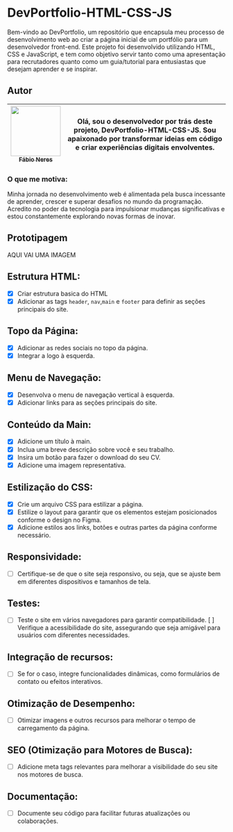 # DevPortfolio-HTML-CSS-JS
Bem-vindo ao DevPortfolio, um repositório que encapsula meu processo de desenvolvimento web ao criar a página inicial de um portfólio para um desenvolvedor front-end. Este projeto foi desenvolvido utilizando HTML, CSS e JavaScript, e tem como objetivo servir tanto como uma apresentação para recrutadores quanto como um guia/tutorial para entusiastas que desejam aprender e se inspirar.
## Autor

| [<img loading="lazy" src="https://avatars.githubusercontent.com/u/50967217?v=4" width=115><br><sub>Fábio Neres</sub>](https://github.com/neresfabio) |Olá, sou o desenvolvedor por trás deste projeto, DevPortfolio-HTML-CSS-JS. Sou apaixonado por transformar ideias em código e criar experiências digitais envolventes.
| :---: | :---: |

### O que me motiva:
Minha jornada no desenvolvimento web é alimentada pela busca incessante de aprender, crescer e superar desafios no mundo da programação. Acredito no poder da tecnologia para impulsionar mudanças significativas e estou constantemente explorando novas formas de inovar.

## Prototipagem
AQUI VAI UMA IMAGEM

## Estrutura HTML:
- [x] Criar estrutura basica do HTML
- [x] Adicionar as tags `header`, `nav`,`main` e `footer` para definir as seções principais do site.
## Topo da Página:
- [x] Adicionar as redes sociais no topo da página.
- [x] Integrar a logo à esquerda.
## Menu de Navegação:
- [x] Desenvolva o menu de navegação vertical à esquerda.
- [x] Adicionar links para as seções principais do site.
## Conteúdo da Main:
- [x] Adicione um título à main.
- [x] Inclua uma breve descrição sobre você e seu trabalho.
- [x] Insira um botão para fazer o download do seu CV.
- [x] Adicione uma imagem representativa.
## Estilização do CSS:
- [x] Crie um arquivo CSS para estilizar a página.
- [x] Estilize o layout para garantir que os elementos estejam posicionados conforme o design no Figma.
- [x] Adicione estilos aos links, botões e outras partes da página conforme necessário.
## Responsividade:
- [ ] Certifique-se de que o site seja responsivo, ou seja, que se ajuste bem em diferentes dispositivos e tamanhos de tela.
## Testes:
- [ ] Teste o site em vários navegadores para garantir compatibilidade.
[ ] Verifique a acessibilidade do site, assegurando que seja amigável para usuários com diferentes necessidades.
## Integração de recursos:
- [ ] Se for o caso, integre funcionalidades dinâmicas, como formulários de contato ou efeitos interativos.
## Otimização de Desempenho:
- [ ] Otimizar imagens e outros recursos para melhorar o tempo de carregamento da página.
## SEO (Otimização para Motores de Busca):
- [ ] Adicione meta tags relevantes para melhorar a visibilidade do seu site nos motores de busca.
## Documentação:
- [ ] Documente seu código para facilitar futuras atualizações ou colaborações.
